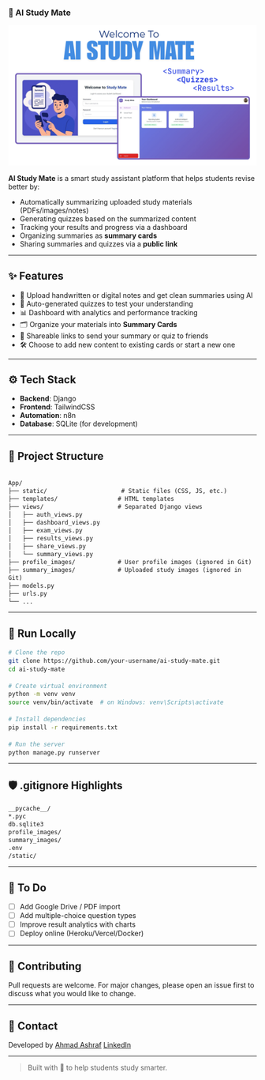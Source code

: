 ### 🧠 AI Study Mate

![alt text](<Study Mate.png>)


**AI Study Mate** is a smart study assistant platform that helps students revise better by:
- Automatically summarizing uploaded study materials (PDFs/images/notes)
- Generating quizzes based on the summarized content
- Tracking your results and progress via a dashboard
- Organizing summaries as **summary cards**
- Sharing summaries and quizzes via a **public link**

---

## ✨ Features

- 📄 Upload handwritten or digital notes and get clean summaries using AI
- 📝 Auto-generated quizzes to test your understanding
- 📊 Dashboard with analytics and performance tracking
- 🗂 Organize your materials into **Summary Cards**
- 🔗 Shareable links to send your summary or quiz to friends
- 🛠 Choose to add new content to existing cards or start a new one

---

## ⚙️ Tech Stack

- **Backend**: Django  
- **Frontend**: TailwindCSS  
- **Automation**: n8n  
- **Database**: SQLite (for development)

---

## 📁 Project Structure

```

App/
├── static/                     # Static files (CSS, JS, etc.)
├── templates/                 # HTML templates
├── views/                     # Separated Django views
│   ├── auth_views.py
│   ├── dashboard_views.py
│   ├── exam_views.py
│   ├── results_views.py
│   ├── share_views.py
│   └── summary_views.py
├── profile_images/            # User profile images (ignored in Git)
├── summary_images/            # Uploaded study images (ignored in Git)
├── models.py
├── urls.py
└── ...

````

---

## 🧪 Run Locally

```bash
# Clone the repo
git clone https://github.com/your-username/ai-study-mate.git
cd ai-study-mate

# Create virtual environment
python -m venv venv
source venv/bin/activate  # on Windows: venv\Scripts\activate

# Install dependencies
pip install -r requirements.txt

# Run the server
python manage.py runserver
````

---

## 🛡 .gitignore Highlights

```
__pycache__/
*.pyc
db.sqlite3
profile_images/
summary_images/
.env
/static/
```

---

## 📌 To Do

* [ ] Add Google Drive / PDF import
* [ ] Add multiple-choice question types
* [ ] Improve result analytics with charts
* [ ] Deploy online (Heroku/Vercel/Docker)

---

## 🤝 Contributing

Pull requests are welcome. For major changes, please open an issue first to discuss what you would like to change.

---

## 📧 Contact

Developed by [Ahmad Ashraf](mailto:ahmadashrafglal@gmail.com)
[LinkedIn](https://www.linkedin.com/in/ahmadashrafgalal/)

---

> Built with 💙 to help students study smarter.
